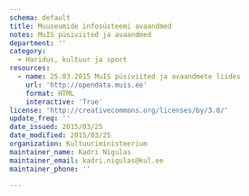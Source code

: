 ```yaml
---
schema: default
title: Muuseumide infosüsteemi avaandmed
notes: MuIS püsiviited ja avaandmed
department: ''
category:
  - Haridus, kultuur ja sport
resources:
  - name: 25.03.2015 MuIS püsiviited ja avaandmete liides
    url: 'http://opendata.muis.ee'
    format: HTML
    interactive: 'True'
license: 'http://creativecommons.org/licenses/by/3.0/'
update_freq: ''
date_issued: 2015/03/25
date_modified: 2015/03/25
organization: Kultuuriministeerium
maintainer_name: Kadri Nigulas
maintainer_email: kadri.nigulas@kul.ee
maintainer_phone: ''

---
```

